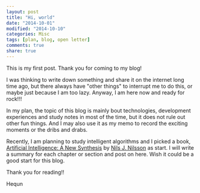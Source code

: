 ```yaml
---
layout: post
title: "Hi, world"
date: "2014-10-01"
modified: "2014-10-10"
categories: Misc
tags: [plan, blog, open letter]
comments: true
share: true
---
```


This is my first post. Thank you for coming to my blog!

I was thinking to write down something and share it on the internet long time ago, but there always have "other things" to interrupt me to do this, or maybe just because I am too lazy. Anyway, I am here now and ready for rock!!!

In my plan, the topic of this blog is mainly bout technologies, development experiences and study notes in most of the time, but it does not rule out other fun things. And I may also use it as my memo to record the exciting moments or the dribs and drabs.

Recently, I am planning to study intelligent algorithms and I picked a book, [Artificial Intelligence: A New Synthesis](http://www.amazon.com/Artificial-Intelligence-A-New-Synthesis/dp/1558604677/ref=sr_1_1?ie=UTF8&qid=1412168981&sr=8-1&keywords=Artificial+Intelligence+A+New+Synthesis) by [Nils J. Nilsson](http://www.amazon.com/Nils-J.-Nilsson/e/B001K8RFP4/ref=dp_byline_cont_pop_book_1) as start. I will write a summary for each chapter or section and post on here. Wish it could be a good start for this blog.

Thank you for reading!!

Hequn
